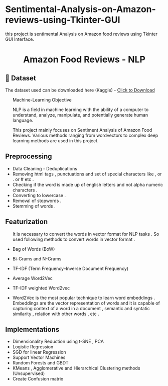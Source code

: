# Sentimental-Analysis-on-Amazon-reviews-using-Tkinter-GUI
this project is sentimental Analysis on Amazon food reviews using Tkinter GUI Interface.

<h1 align="center">Amazon Food Reviews - NLP</h1>

## :file_folder: Dataset
The dataset used can be downloaded here (Kaggle) - [Click to Download](https://www.kaggle.com/snap/amazon-fine-food-reviews)

<ol>
Machine-Learning Objective

NLP is a field in machine learning with the ability of a computer to understand, analyze, manipulate, and potentially generate human language.

This project mainly focuses on Sentiment Analysis of Amazon Food Reviews. Various methods ranging from wordvectors to complex deep learning methods are used in this project.

</ol>

## Preprocessing
- Data Cleaning - Deduplications
- Removing html tags , punctuations and set of special characters like , or . or # etc .
- Checking if the word is made up of english letters and not alpha numeric characters .
- Converting to lowercase .
- Removal of stopwords .
- Stemming of words .

## Featurization
<ol>It is necessary to convert the words in vector format for NLP tasks . So used following methods to convert words in vector format .
</ol>

- Bag of Words (BoW)
- Bi-Grams and N-Grams
- TF-IDF (Term Frequency–Inverse Document Frequency)
- Average Word2Vec
- TF-IDF weighted Word2vec

- Word2Vec is the most popular technique to learn word embeddings . Embeddings are the vector representation of words and it is capable of capturing context of a word in a document , semantic and syntatic similarity , relation with other words , etc .

## Implementations

- Dimensionality Reduction using t-SNE , PCA
- Logistic Regression
- SGD for linear Regression
- Support Vector Machines
- Random Forests and GBDT
- KMeans , Agglomerative and Hierarchical Clustering methods (Unsupervised)
- Create Confusion matrix


